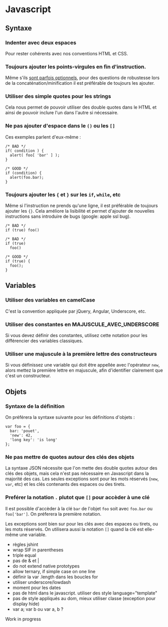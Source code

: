 # Javascript

## Syntaxe

### Indenter avec deux espaces
Pour rester cohérents avec nos conventions HTML et CSS.

### Toujours ajouter les points-virgules en fin d'instruction.
Même s'ils [sont parfois
optionnels](http://mislav.uniqpath.com/2010/05/semicolons/), pour des questions
de robustesse lors de la concaténation/minification il est préférable de
toujours les ajouter.

### Utiliser des simple quotes pour les strings
Cela nous permet de pouvoir utiliser des double quotes dans le HTML et ainsi de
pouvoir inclure l'un dans l'autre si nécessaire.

### Ne pas ajouter d'espace dans le `()` ou les `[]`
Ces exemples parlent d'eux-même :

    /* BAD */
    if( condition ) {
      alert( foo[ 'bar' ] );
    }

    /* GOOD */
    if (condition) {
      alert(foo.bar);
    }


### Toujours ajouter les `{` et `}` sur les `if`, `while`, etc

Même si l'instruction ne prends qu'une ligne, il est préférable de toujours
ajouter les `{}`. Cela améliore la lisibilité et permet d'ajouter de nouvelles
instructions sans introduire de bugs (google: apple ssl bug).

    /* BAD */
    if (true) foo()

    /* BAD */
    if (true)
      foo()

    /* GOOD */
    if (true) {
      foo();
    }

## Variables

### Utiliser des variables en camelCase
C'est la convention appliquée par jQuery, Angular, Underscore, etc.

### Utiliser des constantes en MAJUSCULE_AVEC_UNDERSCORE
Si vous devez définir des constantes, utilisez cette notation pour les
différencier des variables classiques.

### Utiliser une majuscule à la première lettre des constructeurs
Si vous définissez une variable qui doit être appellée avec l'opérateur `new`,
alors mettez la première lettre en majuscule, afin d'identifier clairement que
c'est un constructeur.

## Objets

### Syntaxe de la définition
On préférera la syntaxe suivante pour les définitions d'objets :

    var foo = {
      bar: 'pouet',
      'new': 42,
      'long key': 'is long'
    };

### Ne pas mettre de quotes autour des clés des objets
La syntaxe JSON nécessite que l'on mette des double quotes autour des clés des
objets, mais cela n'est pas nécessaire en Javascript dans la majorité des cas.
Les seules exceptions sont pour les mots réservés (`new`, `var`, etc) et les
clés contenants des espaces ou des tirets.

### Preférer la notation `.` plutot que `[]` pour accèder à une clé
Il est possible d'accèder à la clé `bar` de l'objet `foo` soit avec `foo.bar`
ou `foo['bar']`. On préferera la première notation.

Les exceptions sont bien sur pour les clés avec des espaces ou tirets, ou les
mots réservés. On utilisera aussi la notation `[]` quand la clé est elle-même
une variable.






- règles jshint
- wrap SIF in parentheses
- triple equal
- pas de & et |
- do not extend native prototypes
- allow ternary, if simple case on one line
- définir la var .length dans les boucles for
- utiliser underscore/lowdash
- moment pour les dates
- pas de html dans le javascript. utiliser des style language="template"
- pas de style appliqués au dom, mieux utiliser classe (exception pour display
  hide)
- var a; var b ou var a, b ?



Work in progress
